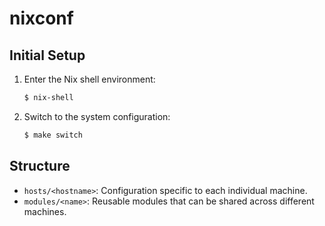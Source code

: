 # nixconf

## Initial Setup

1. Enter the Nix shell environment:

   ```bash
   $ nix-shell
   ```

2. Switch to the system configuration:
   ```bash
   $ make switch
   ```

## Structure

- `hosts/<hostname>`: Configuration specific to each individual machine.
- `modules/<name>`: Reusable modules that can be shared across different machines.
